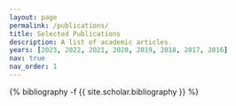 ```yaml
---
layout: page
permalink: /publications/
title: Selected Publications
description: A list of academic articles.
years: [2023, 2022, 2021, 2020, 2019, 2018, 2017, 2016]
nav: true
nav_order: 1
---
```

<!-- _pages/publications.md -->
<div class="publications">

{% bibliography -f {{ site.scholar.bibliography }} %}

</div>
